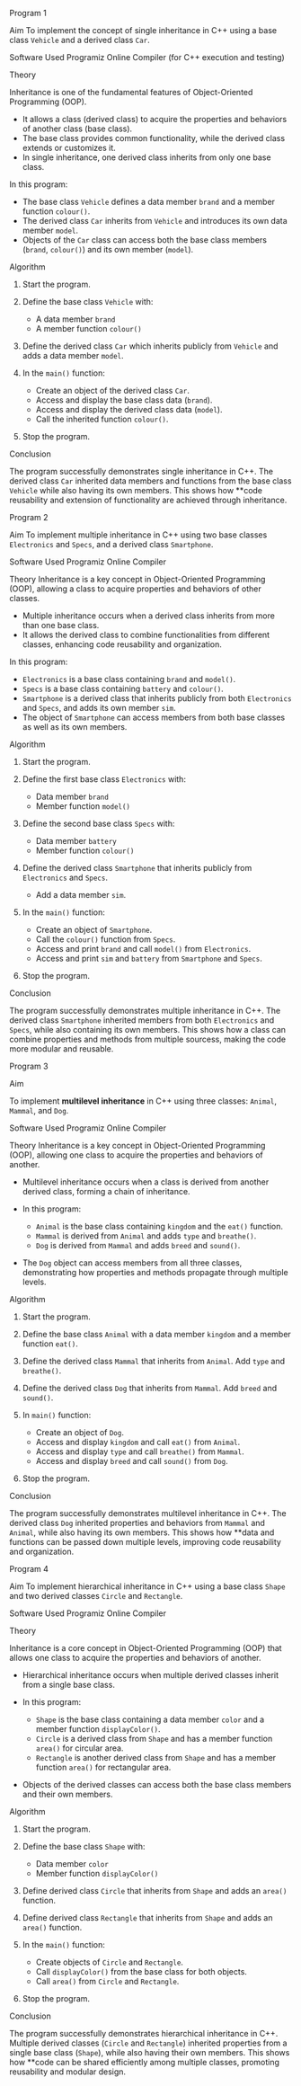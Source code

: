 Program 1

Aim
To implement the concept of single inheritance in C++ using a base class `Vehicle` and a derived class `Car`.


Software Used
Programiz Online Compiler (for C++ execution and testing)

Theory

Inheritance is one of the fundamental features of Object-Oriented Programming (OOP).

* It allows a class (derived class) to acquire the properties and behaviors of another class (base class).
* The base class provides common functionality, while the derived class extends or customizes it.
* In single inheritance, one derived class inherits from only one base class.

In this program:

* The base class `Vehicle` defines a data member `brand` and a member function `colour()`.
* The derived class `Car` inherits from `Vehicle` and introduces its own data member `model`.
* Objects of the `Car` class can access both the base class members (`brand`, `colour()`) and its own member (`model`).

Algorithm

1. Start the program.
2. Define the base class `Vehicle` with:

   * A data member `brand`
   * A member function `colour()`
3. Define the derived class `Car` which inherits publicly from `Vehicle` and adds a data member `model`.
4. In the `main()` function:

   * Create an object of the derived class `Car`.
   * Access and display the base class data (`brand`).
   * Access and display the derived class data (`model`).
   * Call the inherited function `colour()`.
5. Stop the program.

Conclusion

The program successfully demonstrates single inheritance in C++.
The derived class `Car` inherited data members and functions from the base class `Vehicle` while also having its own members. This shows how **code reusability and extension of functionality are achieved through inheritance.


Program 2

Aim
To implement multiple inheritance in C++ using two base classes `Electronics` and `Specs`, and a derived class `Smartphone`.

Software Used
Programiz Online Compiler


Theory
Inheritance is a key concept in Object-Oriented Programming (OOP), allowing a class to acquire properties and behaviors of other classes.

* Multiple inheritance occurs when a derived class inherits from more than one base class.
* It allows the derived class to combine functionalities from different classes, enhancing code reusability and organization.

In this program:

* `Electronics` is a base class containing `brand` and `model()`.
* `Specs` is a base class containing `battery` and `colour()`.
* `Smartphone` is a derived class that inherits publicly from both `Electronics` and `Specs`, and adds its own member `sim`.
* The object of `Smartphone` can access members from both base classes as well as its own members.


Algorithm

1. Start the program.
2. Define the first base class `Electronics` with:

   * Data member `brand`
   * Member function `model()`
3. Define the second base class `Specs` with:

   * Data member `battery`
   * Member function `colour()`
4. Define the derived class `Smartphone` that inherits publicly from `Electronics` and `Specs`.

   * Add a data member `sim`.
5. In the `main()` function:

   * Create an object of `Smartphone`.
   * Call the `colour()` function from `Specs`.
   * Access and print `brand` and call `model()` from `Electronics`.
   * Access and print `sim` and `battery` from `Smartphone` and `Specs`.
6. Stop the program.

Conclusion

The program successfully demonstrates multiple inheritance in C++.
The derived class `Smartphone` inherited members from both `Electronics` and `Specs`, while also containing its own members. This shows how a class can combine properties and methods from multiple sourcess, making the code more modular and reusable.

Program 3

Aim

To implement **multilevel inheritance** in C++ using three classes: `Animal`, `Mammal`, and `Dog`.

Software Used
Programiz Online Compiler

Theory
Inheritance is a key concept in Object-Oriented Programming (OOP), allowing one class to acquire the properties and behaviors of another.

* Multilevel inheritance occurs when a class is derived from another derived class, forming a chain of inheritance.
* In this program:

  * `Animal` is the base class containing `kingdom` and the `eat()` function.
  * `Mammal` is derived from `Animal` and adds `type` and `breathe()`.
  * `Dog` is derived from `Mammal` and adds `breed` and `sound()`.
* The `Dog` object can access members from all three classes, demonstrating how properties and methods propagate through multiple levels.

Algorithm

1. Start the program.
2. Define the base class `Animal` with a data member `kingdom` and a member function `eat()`.
3. Define the derived class `Mammal` that inherits from `Animal`. Add `type` and `breathe()`.
4. Define the derived class `Dog` that inherits from `Mammal`. Add `breed` and `sound()`.
5. In `main()` function:

   * Create an object of `Dog`.
   * Access and display `kingdom` and call `eat()` from `Animal`.
   * Access and display `type` and call `breathe()` from `Mammal`.
   * Access and display `breed` and call `sound()` from `Dog`.
6. Stop the program.

Conclusion

The program successfully demonstrates multilevel inheritance in C++.
The derived class `Dog` inherited properties and behaviors from `Mammal` and `Animal`, while also having its own members. This shows how **data and functions can be passed down multiple levels, improving code reusability and organization.

Program 4

Aim
To implement hierarchical inheritance in C++ using a base class `Shape` and two derived classes `Circle` and `Rectangle`.

Software Used
Programiz Online Compiler

Theory

Inheritance is a core concept in Object-Oriented Programming (OOP) that allows one class to acquire the properties and behaviors of another.
* Hierarchical inheritance occurs when multiple derived classes inherit from a single base class.
* In this program:

  * `Shape` is the base class containing a data member `color` and a member function `displayColor()`.
  * `Circle` is a derived class from `Shape` and has a member function `area()` for circular area.
  * `Rectangle` is another derived class from `Shape` and has a member function `area()` for rectangular area.
* Objects of the derived classes can access both the base class members and their own members.

Algorithm

1. Start the program.
2. Define the base class `Shape` with:

   * Data member `color`
   * Member function `displayColor()`
3. Define derived class `Circle` that inherits from `Shape` and adds an `area()` function.
4. Define derived class `Rectangle` that inherits from `Shape` and adds an `area()` function.
5. In the `main()` function:

   * Create objects of `Circle` and `Rectangle`.
   * Call `displayColor()` from the base class for both objects.
   * Call `area()` from `Circle` and `Rectangle`.
6. Stop the program.

Conclusion

The program successfully demonstrates hierarchical inheritance in C++.
Multiple derived classes (`Circle` and `Rectangle`) inherited properties from a single base class (`Shape`), while also having their own members. This shows how **code can be shared efficiently among multiple classes, promoting reusability and modular design.








